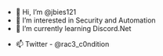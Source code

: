 - 👋 Hi, I’m @jbies121
- 👀 I’m interested in Security and Automation
- 🌱 I’m currently learning Discord.Net
<!--- - 💞️ I’m looking to collaborate on --->
- 📫 Twitter - @rac3_c0ndition

<!---
jbies121/jbies121 is a ✨ special ✨ repository because its `README.md` (this file) appears on your GitHub profile.
You can click the Preview link to take a look at your changes.
--->
